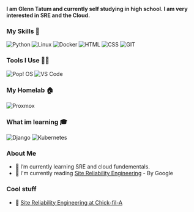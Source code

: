 
__I am Glenn Tatum and currently self studying in high school. I am very interested in SRE and the Cloud.__

### My Skills 🚀
![Python](https://img.shields.io/badge/python-%3776AB.svg?style=for-the-badge&logo=python&logoColor=white&color=3776AB)
![Linux](https://img.shields.io/badge/linux-%FCC624.svg?style=for-the-badge&logo=linux&logoColor=black&color=FCC624)
![Docker](https://img.shields.io/badge/docker-%230db7ed.svg?style=for-the-badge&logo=docker&logoColor=white)
![HTML](https://img.shields.io/badge/html5-%3776AB.svg?style=for-the-badge&logo=html5&logoColor=white&color=E34F26)
![CSS](https://img.shields.io/badge/css3-%1572B6.svg?style=for-the-badge&logo=css3&logoColor=white&color=1572B6)
![GIT](https://img.shields.io/badge/git-%3776AB.svg?style=for-the-badge&logo=git&logoColor=white&color=F05032)


### Tools I Use 🔧🔨
![Pop! OS](https://img.shields.io/badge/Pop!_OS-48B9C7?style=for-the-badge&logo=Pop!_OS&logoColor=white)
![VS Code](https://img.shields.io/badge/VS%20Code-007ACC.svg?&style=for-the-badge&logo=visual-studio-code&logoColor=white)

### My Homelab 🏠

![Proxmox](https://img.shields.io/badge/Proxmox-%EA7E20.svg?style=for-the-badge&logo=Proxmox&logoColor=white&color=F05032)


### What im learning 🎓
![Django](https://img.shields.io/badge/Django-092E20?style=for-the-badge&logo=django&logoColor=white)
![Kubernetes](https://img.shields.io/badge/kubernetes-%23326ce5.svg?style=for-the-badge&logo=kubernetes&logoColor=white)


### About Me

- 🌱 I’m currently learning SRE and cloud fundementals.
- 📘 I'm currently reading <a href="https://sre.google/sre-book/table-of-contents/">Site Reliability Engineering</a> - By Google

### Cool stuff

- 🐔 <a href="https://youtu.be/8edDcy3oeUo">Site Reliability Engineering at Chick-fil-A</a>

